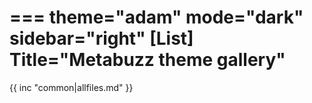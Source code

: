 ===
theme="adam"
mode="dark"
sidebar="right"
[List]
Title="Metabuzz theme gallery"
===

{{ inc "common|allfiles.md" }}

